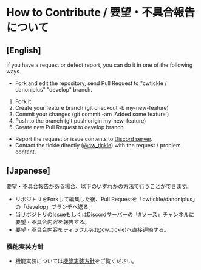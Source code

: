 # How to Contribute / 要望・不具合報告について

## [English]

If you have a request or defect report, you can do it in one of the following ways.

- Fork and edit the repository, send Pull Request to "cwtickle / danoniplus" "develop" branch.

1. Fork it
1. Create your feature branch (git checkout -b my-new-feature)
1. Commit your changes (git commit -am 'Added some feature')
1. Push to the branch (git push origin my-new-feature)
1. Create new Pull Request to develop branch

- Report the request or issue contents to [Discord server](https://discord.gg/5sTXnVag77).  
- Contact the tickle directly ([@cw_tickle](https://x.com/cw_tickle)) with the request / problem content.

## [Japanese]

要望・不具合報告がある場合、以下のいずれかの方法で行うことができます。

- リポジトリをForkして編集した後、Pull Requestを「cwtickle/danoniplus」の「develop」ブランチへ送る。
- 当リポジトリのIssueもしくは[Discordサーバー](https://discord.gg/5sTXnVag77)の「#ソース」チャンネルに要望・不具合内容を報告する。  
- 要望・不具合内容をティックル宛([@cw_tickle](https://x.com/cw_tickle))へ直接連絡する。

### 機能実装方針

- 機能実装については[機能実装方針](https://github.com/cwtickle/danoniplus/wiki/FunctionalPolicy)をご覧ください。
